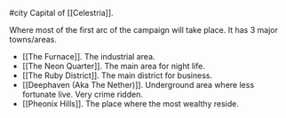 #city
Capital of [[Celestria]].

Where most of the first arc of the campaign will take place. It has 3 major towns/areas.
- [[The Furnace]]. The industrial area.
- [[The Neon Quarter]]. The main area for night life.
- [[The Ruby District]]. The main district for business.
- [[Deephaven (Aka The Nether)]]. Underground area where less fortunate live. Very crime ridden.
- [[Pheonix Hills]]. The place where the most wealthy reside.